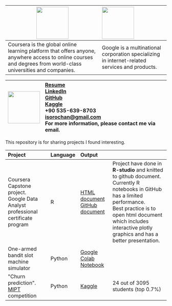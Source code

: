 
| <img src="https://companieslogo.com/img/orig/COUR_BIG-e3284ace.png" width="100"/> | <img src="https://upload.wikimedia.org/wikipedia/commons/thumb/2/2f/Google_2015_logo.svg/2560px-Google_2015_logo.svg.png" width="100"/> |
| --- |:---  |
| Coursera is the global online learning platform that offers anyone, anywhere access to online courses and degrees from world-class universities and companies. | Google is a multinational corporation specializing in internet-related services and products. |


| <img src="https://media.licdn.com/dms/image/D4D03AQG0bB03wVx85g/profile-displayphoto-shrink_400_400/0/1675262721702?e=1683158400&v=beta&t=A-YlEXTL4xSkudKkBN2NXSLYlyMKWOaPiP4kyZFBILc" width="100"/>  | [Resume](/Coursera/Resume/DA%20Resume.pdf) <br />  [LinkedIn](https://www.linkedin.com/in/igor-sorochan-3a1485264/) <br /> [GitHub](https://github.com/IgorBeHolder) <br /> [Kaggle](https://www.kaggle.com/igorsorochan/competitions)  <br />  +90 535-639-8703    <br />[isorochan\@gmail.com](mailto:isorochan@gmail.com)  <br /> For more information, please contact me via email.  |  
|---|:---|

This repository is for sharing projects I found interesting.

| Project  | Language    | Output |  |
|:---|:---|:---|:---|
| Coursera Capstone project. <br /> Google Data Analyst professional certificate program  | R  | [HTML document](/Coursera/Case_study/CS_3.html) <br /> [GitHub document](/Coursera/Case_study/CS_3.md)   | Project have done in **R-studio** and knitted to github document. <br /> Currently R notebooks in GitHub has a limited performance. <br /> Best practice is to open html document which includes interactive plotly graphics and has a better presentation.|
| One-armed bandit slot machine simulator  | Python      | [Google Colab Notebook](https://colab.research.google.com/drive/1XGkMiF_dWvoNognW9dxFVx-6rfXnr1Y6?usp=sharing) | |
| "Churn prediction". [MIPT](https://mipt.ru/english/edu/phystechschools/psami) competition  | Python   | [Kaggle](https://www.kaggle.com/igorsorochan/competitions) |24 out of 3095 students (top 0.7%) |                                                   
